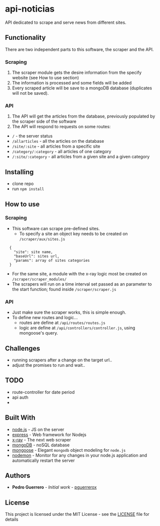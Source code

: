 # api-noticias

API dedicated to scrape and serve news from different sites.

## Functionality

There are two independent parts to this software, the scraper and the API.

### Scraping

1. The scraper module gets the desire information from the specify website (see How to use section)
2. The information is processed and some fields will be added
3. Every scraped article will be save to a mongoDB database (duplicates will not be saved). 

### API

1. The API will get the articles from the database, previously populated by the scraper side of the software
2. The API will respond to requests on some routes:
  - `/` - the server status
  - `/allarticles` - all the articles on the database
  - `/site/:site` - all articles from a specific site
  - `/category/:category` - all articles of one category
  - `/:site/:category` - all articles from a given site and a given category

## Installing

- clone repo
- run `npm install`

## How to use

### Scraping

- This software can scrape pre-defined sites. 
  - To specify a site an object key needs to be created on `/scraper/aux/sites.js`
```javasxript
  {
    "site": site name,
    "baseUrl": sites url,
    "params": array of sites categories
  }
```
  - For the same site, a module with the x-ray logic most be created on `/scraper/scraper_modules/`
  - The scrapers will run on a time interval set passed as an parameter to the start function; found inside `/scraper/scraper.js`

### API

- Just make sure the scraper works, this is simple enough.
- To define new routes and logic...
  - routes are define at `/api/routes/routes.js`
  - logic are define at `/api/controllers/controller.js`, using mongoose's query.

## Challenges
- running scrapers after a change on the target url..
- adjust the promises to run and wait..

## TODO
- route-controller for date period
- api auth
- 

## Built With
* [node.js](https://nodejs.org/) - JS on the server
* [express](https://expressjs.com/) - Web framework for Nodejs
* [x-ray](https://www.npmjs.com/package/x-ray) - The next web scraper
* [mongoDB](https://www.mongodb.com/) - noSQL database
* [mongoose](https://mongoosejs.com/) - Elegant `mongodb` object modeling for `node.js`
* [nodemon](https://github.com/remy/nodemon) - Monitor for any changes in your node.js application and automatically restart the server

## Authors
* **Pedro Guerrero** - *Initial work* - [pguerrerox](https://github.com/pguerrerox)

## License
This project is licensed under the MIT License - see the [LICENSE](LICENSE) file for details
